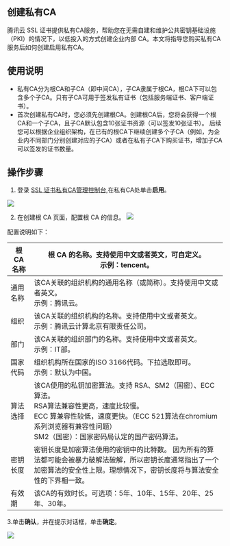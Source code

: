 ## 创建私有CA

腾讯云 SSL 证书提供私有CA服务，帮助您在无需自建和维护公共密钥基础设施（PKI）的情况下，以低投入的方式创建企业内部 CA。本文将指导您购买私有CA服务后如何创建启用私有CA。

## 使用说明
- 私有CA分为根CA和子CA（即中间CA），子CA隶属于根CA，根CA下可以包含多个子CA。只有子CA可用于签发私有证书（包括服务端证书、客户端证书）。
- 首次创建私有CA时，您必须先创建根CA。创建根CA后，您将会获得一个根CA和一个子CA，且子CA默认包含10张证书资源（可以签发10张证书）。
  后续您可以根据企业组织架构，在已有的根CA下继续创建多个子CA（例如，为企业内不同部门分别创建对应的子CA）或者在私有子CA下购买证书，增加子CA可以签发的证书数量。

## 操作步骤
1. 登录 [SSL 证书私有CA管理控制台](https://console.cloud.tencent.com/private-ca),在私有CA处单击**启用**。

![](https://qcloudimg.tencent-cloud.cn/raw/9534a892141e4dfdd210e779dc047867.png)


2. 在创建根 CA 页面，配置根 CA 的信息。
   ![](https://qcloudimg.tencent-cloud.cn/raw/9c54a8265d536d60ff059c3f6fd0a506.png)

配置说明如下：
<table>
<thead>
  <tr>
    <th>根 CA 名称</th>
    <th>根 CA 的名称。支持使用中文或者英文，可自定义。<br>示例：tencent。</th>
  </tr>
</thead>
<tbody>
  <tr>
    <td>通用名称</td>
    <td>该CA关联的组织机构的通用名称（或简称）。支持使用中文或者英文。<br>示例：腾讯云。</td>
  </tr>
  <tr>
    <td>组织</td>
    <td>该CA关联的组织机构的名称。支持使用中文或者英文。<br>示例：腾讯云计算北京有限责任公司。</td>
  </tr>
  <tr>
    <td>部门</td>
    <td>该CA关联的组织部门的名称。支持使用中文或者英文。<br>示例：IT部。</td>
  </tr>
  <tr>
    <td>国家代码</td>
    <td>组织机构所在国家的ISO 3166代码。下拉选取即可。<br>示例：默认为中国。</td>
  </tr>
  <tr>
    <td>算法选择</td>
    <td>该CA使用的私钥加密算法。支持 RSA、SM2（国密）、ECC 算法。<br>RSA算法兼容性更高，速度比较慢。<br>ECC 算兼容性较低，速度更快。（ECC 521算法在chromium系列浏览器有兼容性问题）<br>SM2（国密）：国家密码局认定的国产密码算法。</td>
  </tr>
  <tr>
    <td>密钥长度</td>
    <td>密钥长度是加密算法使用的密钥中的比特数。 因为所有的算法都可能会被暴力破解法破解，所以密钥长度通常指出了一个加密算法的安全性上限。理想情况下，密钥长度将与算法安全性的下界相一致。</td>
  </tr>
  <tr>
    <td>有效期</td>
    <td>该CA的有效时长。可选项：5年、10年、15年、20年、25年、30年。</td>
  </tr>
</tbody>
</table>

3.单击**确认**，并在提示对话框，单击**确定**。

![](https://qcloudimg.tencent-cloud.cn/raw/f4d6bbebddd1f465e232504ee050a8ce.png)

